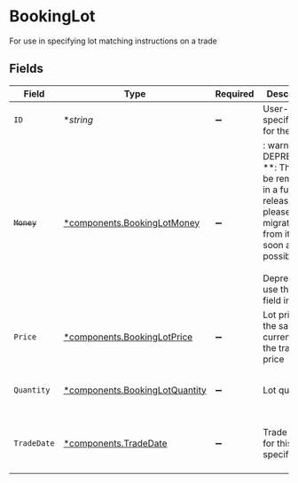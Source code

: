 # BookingLot

For use in specifying lot matching instructions on a trade


## Fields

| Field                                                                                                                                                            | Type                                                                                                                                                             | Required                                                                                                                                                         | Description                                                                                                                                                      | Example                                                                                                                                                          |
| ---------------------------------------------------------------------------------------------------------------------------------------------------------------- | ---------------------------------------------------------------------------------------------------------------------------------------------------------------- | ---------------------------------------------------------------------------------------------------------------------------------------------------------------- | ---------------------------------------------------------------------------------------------------------------------------------------------------------------- | ---------------------------------------------------------------------------------------------------------------------------------------------------------------- |
| `ID`                                                                                                                                                             | **string*                                                                                                                                                        | :heavy_minus_sign:                                                                                                                                               | User-specified ID for the lot                                                                                                                                    | client-provided-lot-id                                                                                                                                           |
| ~~`Money`~~                                                                                                                                                      | [*components.BookingLotMoney](../../models/components/bookinglotmoney.md)                                                                                        | :heavy_minus_sign:                                                                                                                                               | : warning: ** DEPRECATED **: This will be removed in a future release, please migrate away from it as soon as possible.<br/><br/>Deprecated; use the price field instead |                                                                                                                                                                  |
| `Price`                                                                                                                                                          | [*components.BookingLotPrice](../../models/components/bookinglotprice.md)                                                                                        | :heavy_minus_sign:                                                                                                                                               | Lot price in the same currency as the trade price                                                                                                                | {<br/>"value": "2.50"<br/>}                                                                                                                                      |
| `Quantity`                                                                                                                                                       | [*components.BookingLotQuantity](../../models/components/bookinglotquantity.md)                                                                                  | :heavy_minus_sign:                                                                                                                                               | Lot quantity                                                                                                                                                     | {<br/>"value": "2.50"<br/>}                                                                                                                                      |
| `TradeDate`                                                                                                                                                      | [*components.TradeDate](../../models/components/tradedate.md)                                                                                                    | :heavy_minus_sign:                                                                                                                                               | Trade date for this lot specifically                                                                                                                             | 2024-07-19 00:00:00 +0000 UTC                                                                                                                                    |
